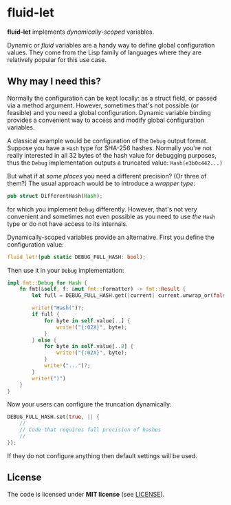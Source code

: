 fluid-let
=========

**fluid-let** implements _dynamically-scoped_ variables.

Dynamic or _fluid_ variables are
a handy way to define global configuration values.
They come from the Lisp family of languages
where they are relatively popular for this use case.

## Why may I need this?

Normally the configuration can be kept locally:
as a struct field, or passed via a method argument.
However, sometimes that's not possible (or feasible)
and you need a global configuration.
Dynamic variable binding provides a convenient way
to access and modify global configuration variables.

A classical example would be
configuration of the `Debug` output format.
Suppose you have a `Hash` type for SHA-256 hashes.
Normally you're not really interested in all 32 bytes
of the hash value for debugging purposes,
thus the `Debug` implementation outputs a truncated value:
`Hash(e3b0c442...)`

But what if at _some places_ you need a different precision?
(Or three of them?)
The usual approach would be to introduce a _wrapper type_:

```rust
pub struct DifferentHash(Hash);
```

for which you implement `Debug` differently.
However, that's not very convenient
and sometimes not even possible
as you need to use _the_ `Hash` type
or do not have access to its internals.

Dynamically-scoped variables provide an alternative.
First you define the configuration value:

```rust
fluid_let!(pub static DEBUG_FULL_HASH: bool);
```

Then use it in your `Debug` implementation:

```rust
impl fmt::Debug for Hash {
    fn fmt(&self, f: &mut fmt::Formatter) -> fmt::Result {
        let full = DEBUG_FULL_HASH.get(|current| current.unwrap_or(false));

        write!("Hash(")?;
        if full {
            for byte in self.value[..] {
                write!("{:02X}", byte);
            }
        } else {
            for byte in self.value[..8] {
                write!("{:02X}", byte);
            }
            write!("...")?;
        }
        write!(")")
    }
}
```

Now your users can configure the truncation dynamically:

```rust
DEBUG_FULL_HASH.set(true, || {
    //
    // Code that requires full precision of hashes 
    //
});
```

If they do not configure anything
then default settings will be used. 

## License

The code is licensed under **MIT license** (see [LICENSE](LICENSE)).
